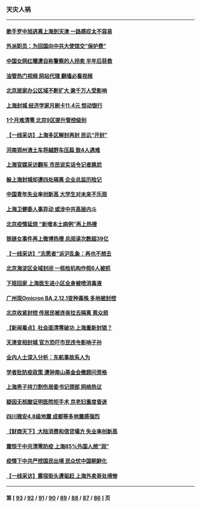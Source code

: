 ### 天灾人祸
---
#### [歌手罗中旭逃离上海到天津 一路感叹太不容易](../../pages/ncid280/n13743774.md?05240845) 
#### [外派职员：为回国向中共大使馆交“保护费”](../../pages/ncid280/n13743724.md?05240845) 
#### [中国女网红曝遭自称警察的人拐卖 半年后获救](../../pages/ncid280/n13743517.md?05240845) 
#### [油管热门视频 网站代理 翻墙必看视频](http://209.222.30.114:81/youtube.html?05240845)
#### [北京居家办公区域不断扩大 逾千万人受影响](../../pages/ncid280/n13743437.md?05240845) 
#### [上海封城 经济学家月刷卡11.4元 惊动银行](../../pages/ncid280/n13743344.md?05240845) 
#### [1个月难清零 北京9区提升管控级别](../../pages/ncid280/n13743161.md?05240845) 
#### [【一线采访】上海多区解封再封 民讥“开封”](../../pages/ncid280/n13743050.md?05240845) 
#### [河南郑州渣土车将越野车压扁 致4人遇难](../../pages/ncid280/n13743166.md?05240845) 
#### [上海官媒采访翻车 市民说实话令记者尴尬](../../pages/ncid280/n13743010.md?05240845) 
#### [躲上海封城却遭四处隔离 企业总监历险记](../../pages/ncid280/n13742979.md?05240845) 
#### [中国青年失业率创新高 大学生对未来不乐观](../../pages/ncid280/n13742969.md?05240845) 
#### [上海卫健委人事异动 或涉中共高层内斗](../../pages/ncid280/n13742964.md?05240845) 
#### [北京疫情延烧 “新增本土病例”再上热搜](../../pages/ncid280/n13742817.md?05240845) 
#### [铁链女事件再上微博热搜 总阅读次数超39亿](../../pages/ncid280/n13742497.md?05240845) 
#### [【一线采访】“志愿者”诉沪乱象：再也不想去](../../pages/ncid280/n13742250.md?05240845) 
#### [北京海淀区全域封闭 一核检机构作假6人被抓](../../pages/ncid280/n13742147.md?05240845) 
#### [下班回家 上海医生进小区全身被喷消毒液](../../pages/ncid280/n13742114.md?05240845) 
#### [广州现Omicron BA.2.12.1变种毒株 多地被封控](../../pages/ncid280/n13742084.md?05240845) 
#### [北京收紧封控 传居民被连夜拉去隔离 惹众怒](../../pages/ncid280/n13741578.md?05240845) 
#### [【新闻看点】社会面清零破功 上海重新封锁？](../../pages/ncid280/n13741869.md?05240845) 
#### [天津变相封城 官方恐吓市民违令影响子孙](../../pages/ncid280/n13741822.md?05240845) 
#### [业内人士深入分析：东航事故系人为](../../pages/ncid280/n13741672.md?05240845) 
#### [学者批防疫政策 遭钟南山基金会撤顾问资格](../../pages/ncid280/n13741527.md?05240845) 
#### [上海男子持刀割伤居委书记颈部 网络热议](../../pages/ncid280/n13741445.md?05240845) 
#### [疑因无核酸证明医院拒手术 京老妇重度昏迷](../../pages/ncid280/n13741364.md?05240845) 
#### [四川雅安4.8级地震 成都等多地震感强烈](../../pages/ncid280/n13741156.md?05240845) 
#### [【财商天下】大陆消费和信贷塌方 失业率创新高](../../pages/ncid280/n13741053.md?05240845) 
#### [震惊于中共清零防疫 上海85%外国人想“润”](../../pages/ncid280/n13740877.md?05240845) 
#### [疫情下中共严控国民出境 民众忧中国朝鲜化](../../pages/ncid280/n13740920.md?05240845) 
#### [【一线采访】露宿街头遭驱赶 上海外卖哥处境惨](../../pages/ncid280/n13739985.md?05240845) 

---
#### 第 [ [93](./93.md?05240845) / [92](./92.md?05240845) / [91](./91.md?05240845) / [90](./90.md?05240845) / [89](./89.md?05240845) / [88](./88.md?05240845) / [87](./87.md?05240845) / [86](./86.md?05240845) ] 页
